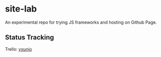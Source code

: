 # site-lab
An experimental repo for trying JS frameworks and hosting on Github Page.



## Status Tracking
Trello: [yxunio](https://trello.com/b/tiCzB7EB/yxunio)
